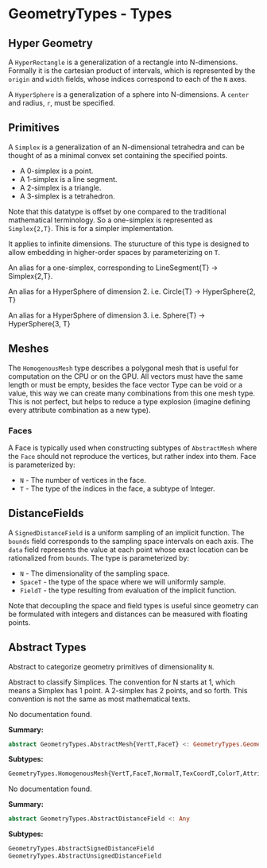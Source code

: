 <!-- Generated by Docile.jl -->

# GeometryTypes - Types

## Hyper Geometry

<a name="GeometryTypes.HyperRectangle"></a>

A `HyperRectangle` is a generalization of a rectangle into N-dimensions. Formally it is the cartesian product of intervals, which is represented by the `origin` and `width` fields, whose indices correspond to each of the `N` axes.

<a name="GeometryTypes.HyperSphere"></a>

A `HyperSphere` is a generalization of a sphere into N-dimensions. A `center` and radius, `r`, must be specified.

## Primitives

<a name="GeometryTypes.Simplex"></a>

A `Simplex` is a generalization of an N-dimensional tetrahedra and can be thought of as a minimal convex set containing the specified points.

  * A 0-simplex is a point.
  * A 1-simplex is a line segment.
  * A 2-simplex is a triangle.
  * A 3-simplex is a tetrahedron.

Note that this datatype is offset by one compared to the traditional mathematical terminology. So a one-simplex is represented as `Simplex{2,T}`. This is for a simpler implementation.

It applies to infinite dimensions. The sturucture of this type is designed to allow embedding in higher-order spaces by parameterizing on `T`.

<a name="GeometryTypes.LineSegment"></a>

An alias for a one-simplex, corresponding to LineSegment{T} -> Simplex{2,T}.

<a name="GeometryTypes.Circle"></a>

An alias for a HyperSphere of dimension 2. i.e. Circle{T} -> HyperSphere{2, T}

<a name="GeometryTypes.Sphere"></a>

An alias for a HyperSphere of dimension 3. i.e. Sphere{T} -> HyperSphere{3, T}

## Meshes

<a name="GeometryTypes.HomogenousMesh"></a>

The `HomogenousMesh` type describes a polygonal mesh that is useful for computation on the CPU or on the GPU. All vectors must have the same length or must be empty, besides the face vector Type can be void or a value, this way we can create many combinations from this one mesh type. This is not perfect, but helps to reduce a type explosion (imagine defining every attribute combination as a new type).

### Faces

<a name="GeometryTypes.Face"></a>

A Face is typically used when constructing subtypes of `AbstractMesh` where the `Face` should not reproduce the vertices, but rather index into them. Face is parameterized by:

  * `N` - The number of vertices in the face.
  * `T` - The type of the indices in the face, a subtype of Integer.

## DistanceFields

<a name="GeometryTypes.SignedDistanceField"></a>

A `SignedDistanceField` is a uniform sampling of an implicit function. The `bounds` field corresponds to the sampling space intervals on each axis. The `data` field represents the value at each point whose exact location can be rationalized from `bounds`. The type is parameterized by:

  * `N` - The dimensionality of the sampling space.
  * `SpaceT` - the type of the space where we will uniformly sample.
  * `FieldT` - the type resulting from evaluation of the implicit function.

Note that decoupling the space and field types is useful since geometry can be formulated with integers and distances can be measured with floating points.

## Abstract Types

<a name="GeometryTypes.GeometryPrimitive"></a>

Abstract to categorize geometry primitives of dimensionality `N`.

<a name="GeometryTypes.AbstractSimplex"></a>

Abstract to classify Simplices. The convention for N starts at 1, which means a Simplex has 1 point. A 2-simplex has 2 points, and so forth. This convention is not the same as most mathematical texts.

<a name="GeometryTypes.AbstractMesh"></a>

No documentation found.

**Summary:**

```julia
abstract GeometryTypes.AbstractMesh{VertT,FaceT} <: GeometryTypes.GeometryPrimitive{N,T}
```

**Subtypes:**

```julia
GeometryTypes.HomogenousMesh{VertT,FaceT,NormalT,TexCoordT,ColorT,AttribT,AttribIDT}
```

<a name="GeometryTypes.AbstractDistanceField"></a>

No documentation found.

**Summary:**

```julia
abstract GeometryTypes.AbstractDistanceField <: Any
```

**Subtypes:**

```julia
GeometryTypes.AbstractSignedDistanceField
GeometryTypes.AbstractUnsignedDistanceField
```
